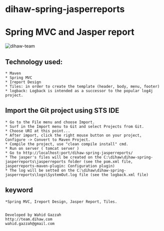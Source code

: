 # dihaw-spring-jasperreports
Spring MVC and Jasper report
======================
![dihaw-team](http://team.dihaw.com/images/team-logo.png)

## Technology used:
	
	* Maven
	* Spring MVC
	* Ireport Design
	* Tiles: in order to create the template (header, body, menu, footer)
	* logback: Logback is intended as a successor to the popular log4j project.

## Import the Git project using STS IDE

    * Go to the File menu and choose Import.
    * Surf in the Import menu to Git and select Projects from Git.
    * Choose URI at this point...
    * After import, click the right mouse button on your project, Configure -> Convert to Maven Project.
    * Compile the project, use "clean compile install" cmd.
    * Run on server ( tomcat server )
    * Go to http://localhost:port/dihaw-spring-jasperreports/
	* The jasper's files will be created on the C:\dihaw\dihaw-spring-jasperreports\jasperreports folder (see the pom.xml file, jasperreports-maven-plugin: Configuration plugin)
    * The log will be setted on the C:\dihaw\dihaw-spring-jasperreports\logs\SystemOut.log file (see the logback.xml file)

## keyword
	
	*Spring MVC, Ireport Design, Jasper Report, Tiles.


	Developed by Wahid Gazzah
	http://team.dihaw.com
	wahid.gazzah@gmail.com
